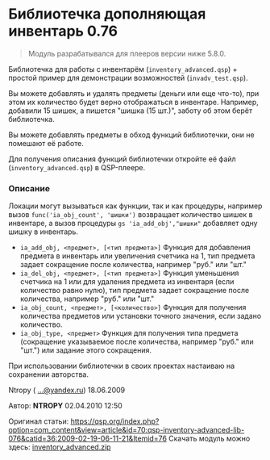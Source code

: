 # Библиотечка дополняющая инвентарь 0.76
<!-- [:informarch_ia_lib_ntropy] -->

> Модуль разрабатывался для плееров версии ниже 5.8.0.

Библиотечка для работы с инвентарём (`inventory_advanced.qsp`) + простой пример для демонстрации возможностей (`invadv_test.qsp`).

Вы можете добавлять и удалять предметы (деньги или еще что-то), при этом их количество будет верно отображаться в инвентаре. Например, добавили 15 шишек, а пишется "шишка (15 шт.)", заботу об этом берёт библиотечка.

Вы можете добавлять предметы в обход функций библиотечки, они не помешают её работе.

Для получения описания функций библиотечки откройте её файл (`inventory_advanced.qsp`) в QSP-плеере.

### Описание

Локации могут вызываться как функции, так и как процедуры, например вызов `func('ia_obj_count', 'шишки')` возвращает количество шишек в инвентаре, а вызов процедуры `gs 'ia_add_obj',"шишки"` добавляет одну шишку в инвентарь.

* `ia_add_obj, <предмет>, [<тип предмета>]`
  Функция для добавления предмета в инвентарь или увеличения счетчика на 1, тип предмета задает сокращение после количества, например "руб." или "шт."
* `ia_del_obj, <предмет>, [<тип предмета>]`
  Функция уменьшения счетчика на 1 или для удаления предмета из инвентаря (если количество равно нулю), тип предмета задает сокращение после количества, например "руб." или "шт."
* `ia_obj_count, <предмет>, [<количество>]`
  Функция для получения количества предметов или установки точного значения, если задано количество.
* `ia_obj_type, <предмет>`
  Функция для получения типа предмета (сокращение указываемое после количества, например "руб." или "шт.") или задание этого сокращения.

При использовании библиотечки в своих проектах настаиваю на сохранении авторства.

Ntropy ( ...@yandex.ru) 18.06.2009

Автор: **NTROPY**
02.04.2010 12:50

Оригинал статьи: https://qsp.org/index.php?option=com_content&view=article&id=70:qsp-inventory-advanced-lib-076&catid=36:2009-02-19-06-11-21&Itemid=76
Скачать модуль можно здесь: [inventory_advanced.zip](https://qsp.org/attachments/inventory_advanced.zip)
